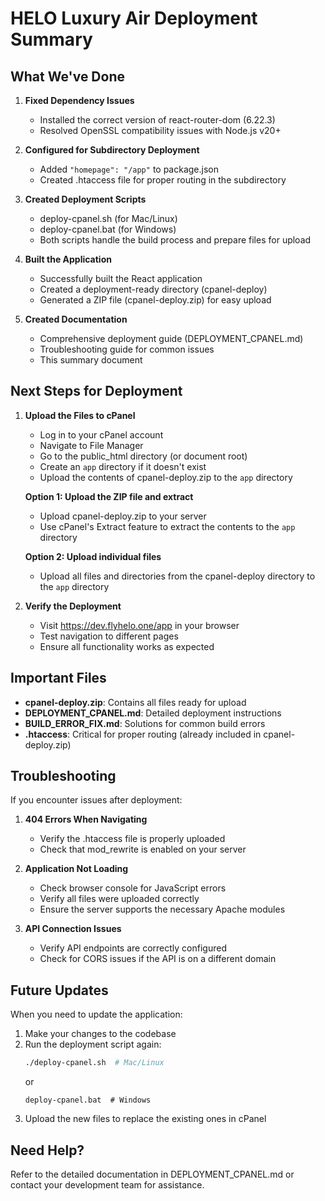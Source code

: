 # HELO Luxury Air Deployment Summary

## What We've Done

1. **Fixed Dependency Issues**
   - Installed the correct version of react-router-dom (6.22.3)
   - Resolved OpenSSL compatibility issues with Node.js v20+

2. **Configured for Subdirectory Deployment**
   - Added `"homepage": "/app"` to package.json
   - Created .htaccess file for proper routing in the subdirectory

3. **Created Deployment Scripts**
   - deploy-cpanel.sh (for Mac/Linux)
   - deploy-cpanel.bat (for Windows)
   - Both scripts handle the build process and prepare files for upload

4. **Built the Application**
   - Successfully built the React application
   - Created a deployment-ready directory (cpanel-deploy)
   - Generated a ZIP file (cpanel-deploy.zip) for easy upload

5. **Created Documentation**
   - Comprehensive deployment guide (DEPLOYMENT_CPANEL.md)
   - Troubleshooting guide for common issues
   - This summary document

## Next Steps for Deployment

1. **Upload the Files to cPanel**
   - Log in to your cPanel account
   - Navigate to File Manager
   - Go to the public_html directory (or document root)
   - Create an `app` directory if it doesn't exist
   - Upload the contents of cpanel-deploy.zip to the `app` directory
   
   **Option 1: Upload the ZIP file and extract**
   - Upload cpanel-deploy.zip to your server
   - Use cPanel's Extract feature to extract the contents to the `app` directory
   
   **Option 2: Upload individual files**
   - Upload all files and directories from the cpanel-deploy directory to the `app` directory

2. **Verify the Deployment**
   - Visit https://dev.flyhelo.one/app in your browser
   - Test navigation to different pages
   - Ensure all functionality works as expected

## Important Files

- **cpanel-deploy.zip**: Contains all files ready for upload
- **DEPLOYMENT_CPANEL.md**: Detailed deployment instructions
- **BUILD_ERROR_FIX.md**: Solutions for common build errors
- **.htaccess**: Critical for proper routing (already included in cpanel-deploy.zip)

## Troubleshooting

If you encounter issues after deployment:

1. **404 Errors When Navigating**
   - Verify the .htaccess file is properly uploaded
   - Check that mod_rewrite is enabled on your server

2. **Application Not Loading**
   - Check browser console for JavaScript errors
   - Verify all files were uploaded correctly
   - Ensure the server supports the necessary Apache modules

3. **API Connection Issues**
   - Verify API endpoints are correctly configured
   - Check for CORS issues if the API is on a different domain

## Future Updates

When you need to update the application:

1. Make your changes to the codebase
2. Run the deployment script again:
   ```bash
   ./deploy-cpanel.sh  # Mac/Linux
   ```
   or
   ```
   deploy-cpanel.bat  # Windows
   ```
3. Upload the new files to replace the existing ones in cPanel

## Need Help?

Refer to the detailed documentation in DEPLOYMENT_CPANEL.md or contact your development team for assistance. 